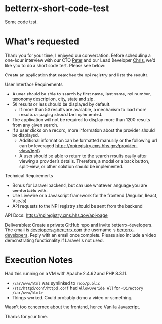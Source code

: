 # betterrx-short-code-test

Some code test.

# What's requested

Thank you for your time, I enjoyed our conversation. Before scheduling a one-hour interview with our CTO [Peter](https://www.linkedin.com/in/petergalbraith) and our Lead Developer [Chris](https://www.linkedin.com/in/chris-kitchen-899599152), we’d like you to do a short code test. Please see below:

Create an application that searches the npi registry and lists the results.

User Interface Requirements
- A user should be able to search by first name, last name, npi number, taxonomy description, city, state and zip.
- 50 results or less should be displayed by default.
   - If more than 50 results are available, a mechanism to load more results or paging should be implemented.
- The application will not be required to display more than 1200 results from any given search.
- If a user clicks on a record, more information about the provider should be displayed.
   - Additional information can be formatted manually or the following url can be leveraged https://npiregistry.cms.hhs.gov/provider-view/{npi}
   - A user should be able to return to the search results easily after viewing a provider’s details.  Therefore, a modal or a back button, split-view, or other solution should be implemented.

Technical Requirements
- Bonus for Laravel backend, but can use whatever language you are comfortable with.
- Use Livewire or a Javascript framework for the frontend (Angular, React, VueJs)
- API requests to the NPI registry should be sent from the backend

API Docs: https://npiregistry.cms.hhs.gov/api-page

Deliverables: Create a private GitHub repo and invite betterrx-developers. The email is developers@betterrx.com the username is [betterrx-developers](https://github.com/betterrx-developers). Reply with an email once complete. Please also include a video demonstrating functionality if Laravel is not used.

# Execution Notes
Had this running on a VM with Apache 2.4.62 and PHP 8.3.11.
- ```/var/www/html``` was synlinked to ```repo/public```
- ```/etc/httpd/conf/httpd.conf``` had ```AllowOveride All``` for ```<Directory /var/www/html>```
- Things worked. Could probably demo a video or something.

Wasn't too concerned about the frontend, hence Vanilla Javascript.

Thanks for your time.
